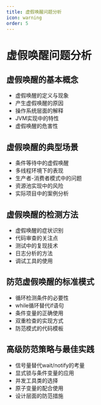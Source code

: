 ```yaml
---
title: 虚假唤醒问题分析
icon: warning
order: 5
---
```


# 虚假唤醒问题分析

## 虚假唤醒的基本概念

- 虚假唤醒的定义与现象
- 产生虚假唤醒的原因
- 操作系统层面的解释
- JVM实现中的特性
- 虚假唤醒的危害性

## 虚假唤醒的典型场景

- 条件等待中的虚假唤醒
- 多线程环境下的表现
- 生产者-消费者模式中的问题
- 资源池实现中的风险
- 实际项目中的案例分析

## 虚假唤醒的检测方法

- 虚假唤醒的症状识别
- 代码审查的关注点
- 测试中的复现技术
- 日志分析的方法
- 调试工具的使用

## 防范虚假唤醒的标准模式

- 循环检测条件的必要性
- while循环替代if语句
- 条件变量的正确使用
- 双重检查的实现方式
- 防范模式的代码模板

## 高级防范策略与最佳实践

- 信号量替代wait/notify的考量
- 显式锁与条件变量的应用
- 并发工具类的选择
- 原子变量的配合使用
- 设计层面的防范措施
